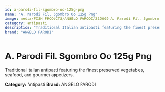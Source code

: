 ```yaml
---
id: a-parodi-fil-sgombro-oo-125g-png
name: "A. Parodi Fil. Sgombro Oo 125g Png"
image: media/FISH PRODUCTS/ANGELO PARODI/225005 A. Parodi Fil. Sgombro OO 125g_PNG.png
category: antipasti
description: "Traditional Italian antipasti featuring the finest preserved vegetables, seafood, and gourmet appetizers."
brand: "ANGELO PARODI"
---
```


# A. Parodi Fil. Sgombro Oo 125g Png

Traditional Italian antipasti featuring the finest preserved vegetables, seafood, and gourmet appetizers.

**Category:** Antipasti
**Brand:** ANGELO PARODI
